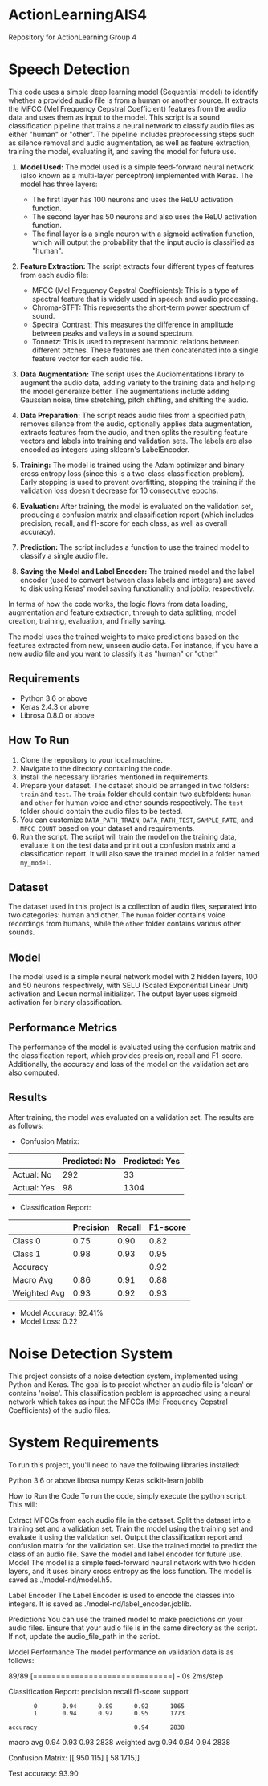 # ActionLearningAIS4

Repository for ActionLearning Group 4


# Speech Detection

This code uses a simple deep learning model (Sequential model) to identify whether a provided audio file is from a human or another source. It extracts the MFCC (Mel Frequency Cepstral Coefficient) features from the audio data and uses them as input to the model.
This script is a sound classification pipeline that trains a neural network to classify audio files as either "human" or "other". The pipeline includes preprocessing steps such as silence removal and audio augmentation, as well as feature extraction, training the model, evaluating it, and saving the model for future use.

1. **Model Used:** 
The model used is a simple feed-forward neural network (also known as a multi-layer perceptron) implemented with Keras. The model has three layers: 
    - The first layer has 100 neurons and uses the ReLU activation function.
    - The second layer has 50 neurons and also uses the ReLU activation function.
    - The final layer is a single neuron with a sigmoid activation function, which will output the probability that the input audio is classified as "human".
    
2. **Feature Extraction:**
The script extracts four different types of features from each audio file:
    - MFCC (Mel Frequency Cepstral Coefficients): This is a type of spectral feature that is widely used in speech and audio processing.
    - Chroma-STFT: This represents the short-term power spectrum of sound.
    - Spectral Contrast: This measures the difference in amplitude between peaks and valleys in a sound spectrum.
    - Tonnetz: This is used to represent harmonic relations between different pitches.
These features are then concatenated into a single feature vector for each audio file.

3. **Data Augmentation:** 
The script uses the Audiomentations library to augment the audio data, adding variety to the training data and helping the model generalize better. The augmentations include adding Gaussian noise, time stretching, pitch shifting, and shifting the audio.

4. **Data Preparation:**
The script reads audio files from a specified path, removes silence from the audio, optionally applies data augmentation, extracts features from the audio, and then splits the resulting feature vectors and labels into training and validation sets. The labels are also encoded as integers using sklearn's LabelEncoder.

5. **Training:**
The model is trained using the Adam optimizer and binary cross entropy loss (since this is a two-class classification problem). Early stopping is used to prevent overfitting, stopping the training if the validation loss doesn't decrease for 10 consecutive epochs.

6. **Evaluation:**
After training, the model is evaluated on the validation set, producing a confusion matrix and classification report (which includes precision, recall, and f1-score for each class, as well as overall accuracy).

7. **Prediction:**
The script includes a function to use the trained model to classify a single audio file.

8. **Saving the Model and Label Encoder:**
The trained model and the label encoder (used to convert between class labels and integers) are saved to disk using Keras' model saving functionality and joblib, respectively.

In terms of how the code works, the logic flows from data loading, augmentation and feature extraction, through to data splitting, model creation, training, evaluation, and finally saving.


The model uses the trained weights to make predictions based on the features extracted from new, unseen audio data. For instance, if you have a new audio file and you want to classify it as "human" or "other"
## Requirements
- Python 3.6 or above
- Keras 2.4.3 or above
- Librosa 0.8.0 or above

## How To Run
1. Clone the repository to your local machine.
2. Navigate to the directory containing the code.
3. Install the necessary libraries mentioned in requirements.
4. Prepare your dataset. The dataset should be arranged in two folders: `train` and `test`. The `train` folder should contain two subfolders: `human` and `other` for human voice and other sounds respectively. The `test` folder should contain the audio files to be tested.
5. You can customize `DATA_PATH_TRAIN`, `DATA_PATH_TEST`, `SAMPLE_RATE`, and `MFCC_COUNT` based on your dataset and requirements.
6. Run the script. The script will train the model on the training data, evaluate it on the test data and print out a confusion matrix and a classification report. It will also save the trained model in a folder named `my_model`.

## Dataset
The dataset used in this project is a collection of audio files, separated into two categories: human and other. The `human` folder contains voice recordings from humans, while the `other` folder contains various other sounds. 

## Model
The model used is a simple neural network model with 2 hidden layers, 100 and 50 neurons respectively, with SELU (Scaled Exponential Linear Unit) activation and Lecun normal initializer. The output layer uses sigmoid activation for binary classification.

## Performance Metrics
The performance of the model is evaluated using the confusion matrix and the classification report, which provides precision, recall and F1-score. Additionally, the accuracy and loss of the model on the validation set are also computed.

## Results
After training, the model was evaluated on a validation set. The results are as follows:

- Confusion Matrix:

|   | Predicted: No | Predicted: Yes |
|---|---|---|
| Actual: No | 292 | 33 |
| Actual: Yes | 98 | 1304 |

- Classification Report:

|   | Precision | Recall | F1-score |
|---|---|---|---|
| Class 0 | 0.75 | 0.90 | 0.82 |
| Class 1 | 0.98 | 0.93 | 0.95 |
| Accuracy |  |  | 0.92 |
| Macro Avg | 0.86 | 0.91 | 0.88 |
| Weighted Avg | 0.93 | 0.92 | 0.93 |

- Model Accuracy: 92.41%
- Model Loss: 0.22



# Noise Detection System
This project consists of a noise detection system, implemented using Python and Keras. The goal is to predict whether an audio file is 'clean' or contains 'noise'. This classification problem is approached using a neural network which takes as input the MFCCs (Mel Frequency Cepstral Coefficients) of the audio files.

# System Requirements
To run this project, you'll need to have the following libraries installed:

Python 3.6 or above
librosa
numpy
Keras
scikit-learn
joblib

How to Run the Code
To run the code, simply execute the python script. This will:

Extract MFCCs from each audio file in the dataset.
Split the dataset into a training set and a validation set.
Train the model using the training set and evaluate it using the validation set.
Output the classification report and confusion matrix for the validation set.
Use the trained model to predict the class of an audio file.
Save the model and label encoder for future use.
Model
The model is a simple feed-forward neural network with two hidden layers, and it uses binary cross entropy as the loss function. The model is saved as ./model-nd/model.h5.

Label Encoder
The Label Encoder is used to encode the classes into integers. It is saved as ./model-nd/label_encoder.joblib.

Predictions
You can use the trained model to make predictions on your audio files. Ensure that your audio file is in the same directory as the script. If not, update the audio_file_path in the script.

Model Performance
The model performance on validation data is as follows:

89/89 [==============================] - 0s 2ms/step

Classification Report:
              precision    recall  f1-score   support

           0       0.94      0.89      0.92      1065
           1       0.94      0.97      0.95      1773

    accuracy                           0.94      2838
   macro avg       0.94      0.93      0.93      2838
weighted avg       0.94      0.94      0.94      2838

Confusion Matrix:
[[ 950  115]
 [  58 1715]]

Test accuracy: 93.90
